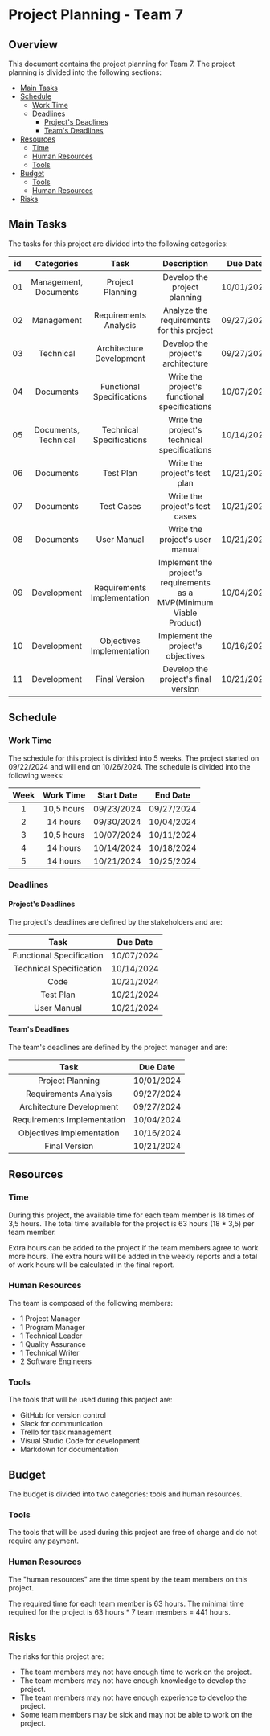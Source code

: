 # Project Planning - Team 7


## Overview

This document contains the project planning for Team 7. The project planning is divided into the following sections:
- [Main Tasks](#main-tasks)
- [Schedule](#schedule)
  - [Work Time](#work-time)
  - [Deadlines](#deadlines)
	- [Project's Deadlines](#projects-deadlines)
	- [Team's Deadlines](#teams-deadlines)
- [Resources](#resources)
	- [Time](#time)
	- [Human Resources](#human-resources)
	- [Tools](#tools)
- [Budget](#budget)
	- [Tools](#tools-1)
	- [Human Resources](#human-resources-1)
- [Risks](#risks)


## Main Tasks

The tasks for this project are divided into the following categories:

| id | Categories | Task | Description | Due Date | Responsible |
| :--: | :--: | :--: | :--: | :--: | :--: |
| 01 | Management, Documents | Project Planning | Develop the project planning | 10/01/2024 | Project Manager |
| 02 | Management | Requirements Analysis | Analyze the requirements for this project | 09/27/2024 | Program Manager |
| 03 | Technical | Architecture Development | Develop the project's architecture | 09/27/2024 | Technical Leader |
| 04 | Documents | Functional Specifications | Write the project's functional specifications | 10/07/2024 | Program Manager |
| 05 | Documents, Technical | Technical Specifications | Write the project's technical specifications | 10/14/2024 | Technical Leader |
| 06 | Documents | Test Plan | Write the project's test plan | 10/21/2024 | Quality Assurance |
| 07 | Documents | Test Cases | Write the project's test cases | 10/21/2024 | Quality Assurance |
| 08 | Documents | User Manual | Write the project's user manual | 10/21/2024 | Technical Writer |
| 09 | Development | Requirements Implementation | Implement the project's requirements as a MVP(Minimum Viable Product) | 10/04/2024 | Development Team |
| 10 | Development | Objectives Implementation | Implement the project's objectives | 10/16/2024 | Development Team |
| 11 | Development | Final Version | Develop the project's final version | 10/21/2024 | Development Team |





## Schedule

### Work Time

The schedule for this project is divided into 5 weeks. The project started on 09/22/2024 and will end on 10/26/2024. The schedule is divided into the following weeks:

| Week | Work Time  | Start Date |  End Date  |
| :--: | :--------: | :--------: | :--------: |
|  1   | 10,5 hours | 09/23/2024 | 09/27/2024 |
|  2   |  14 hours  | 09/30/2024 | 10/04/2024 |
|  3   | 10,5 hours | 10/07/2024 | 10/11/2024 |
|  4   |  14 hours  | 10/14/2024 | 10/18/2024 |
|  5   |  14 hours  | 10/21/2024 | 10/25/2024 |


### Deadlines

#### Project's Deadlines

The project's deadlines are defined by the stakeholders and are:

| Task 						| Due Date   |
| :-----------------------: | :--------: |
| Functional Specification 	| 10/07/2024 |
| Technical Specification 	| 10/14/2024 |
| Code 						| 10/21/2024 |
| Test Plan 				| 10/21/2024 |
| User Manual 				| 10/21/2024 |

#### Team's Deadlines

The team's deadlines are defined by the project manager and are:

| Task 							| Due Date 	 |
| :---------------------------: | :--------: |
| Project Planning 				| 10/01/2024 |
| Requirements Analysis 		| 09/27/2024 |
| Architecture Development 		| 09/27/2024 |
| Requirements Implementation 	| 10/04/2024 |
| Objectives Implementation 	| 10/16/2024 |
| Final Version 				| 10/21/2024 |



## Resources

### Time

During this project, the available time for each team member is 18 times of 3,5 hours. The total time available for the project is 63 hours (18 * 3,5) per team member.

Extra hours can be added to the project if the team members agree to work more hours. The extra hours will be added in the weekly reports and a total of work hours will be calculated in the final report.

### Human Resources

The team is composed of the following members:

- 1 Project Manager
- 1 Program Manager
- 1 Technical Leader
- 1 Quality Assurance
- 1 Technical Writer
- 2 Software Engineers

### Tools

The tools that will be used during this project are:

- GitHub for version control
- Slack for communication
- Trello for task management
- Visual Studio Code for development
- Markdown for documentation



## Budget

The budget is divided into two categories: tools and human resources.

### Tools

The tools that will be used during this project are free of charge and do not require any payment.


### Human Resources

The "human resources" are the time spent by the team members on this project.

The required time for each team member is 63 hours. The minimal time required for the project is 63 hours * 7 team members = 441 hours.



## Risks

The risks for this project are:

- The team members may not have enough time to work on the project.
- The team members may not have enough knowledge to develop the project.
- The team members may not have enough experience to develop the project.
- Some team members may be sick and may not be able to work on the project.